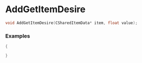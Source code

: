 # AddGetItemDesire

```cpp - C++
void AddGetItemDesire(CSharedItemData* item, float value);
```

### Examples
```cpp - C++
{

}
```
